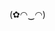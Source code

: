 (✿◠‿◠)

<!---
senixsenpai/senixsenpai is a ✨ special ✨ repository because its `README.md` (this file) appears on your GitHub profile.
You can click the Preview link to take a look at your changes.
--->
